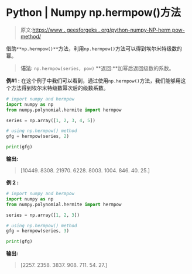 # Python | Numpy np.hermpow()方法

> 原文:[https://www . geesforgeks . org/python-numpy-NP-herm pow-method/](https://www.geeksforgeeks.org/python-numpy-np-hermpow-method/)

借助`**np.hermpow()**`方法，利用`np.hermpow()`方法可以得到埃尔米特级数的幂。

> **语法:** `np.hermpow(series, pow)`
> **返回:**加幂后返回级数的系数。

**例#1 :**
在这个例子中我们可以看到，通过使用`np.hermpow()`方法，我们能够用这个方法得到埃尔米特级数幂次后的级数系数。

```py
# import numpy and hermpow
import numpy as np
from numpy.polynomial.hermite import hermpow

series = np.array([1, 2, 3, 4, 5])

# using np.hermpow() method
gfg = hermpow(series, 2)

print(gfg)
```

**输出:**

> [10449\. 8308\. 21970\. 6228\. 8003\. 1004\. 846\. 40\. 25.]

**例 2 :**

```py
# import numpy and hermpow
import numpy as np
from numpy.polynomial.hermite import hermpow

series = np.array([1, 2, 3])

# using np.hermpow() method
gfg = hermpow(series, 3)

print(gfg)
```

**输出:**

> [2257\. 2358\. 3837\. 908\. 711\. 54\. 27.]